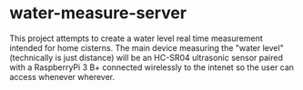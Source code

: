 # water-measure-server

This project attempts to create a water level real time measurement intended for home cisterns.
The main device measuring the "water level" (technically is just distance) will be an HC-SR04 ultrasonic sensor paired with a RaspberryPi 3 B+ connected wirelessly to the intenet so the user can access whenever wherever.
